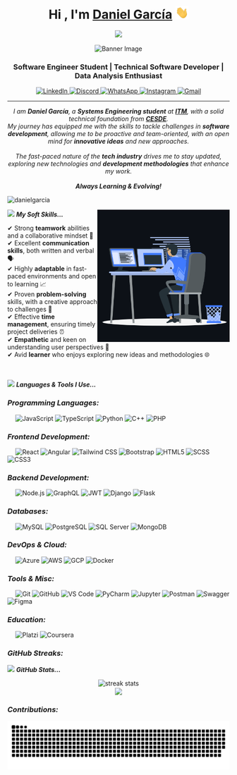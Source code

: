 <!-- Title with greeting and name -->
<h1 align="center">Hi , I'm <a href="https://github.com/DanielGarcia2205">Daniel García</a> <img src="https://raw.githubusercontent.com/ABSphreak/ABSphreak/master/gifs/Hi.gif" width="30px"></h1>

<!-- Typing animation effect -->
<p align="center">
  <a href="https://github.com/DenverCoder1/readme-typing-svg">
    <img src="https://readme-typing-svg.herokuapp.com?font=IBM+Plex+Sans&color=C13AD5&size=25&center=true&vCenter=true&width=500&lines=Welcome+to+my+GitHub+Portfolio!;I'm+a+Software+Developer;I+love+coding+and+problem-solving;Feel+free+to+explore+my+projects!" />
  </a>
</p>

<!-- Attractive Banner -->
<p align="center">
  <img src="https://github.com/thompsonemerson/thompsonemerson/raw/master/cover-thompson.png" height="200" alt="Banner Image"/>
</p>

<!-- Profession and Brief Description -->
<h3 align="center">Software Engineer Student | Technical Software Developer | Data Analysis Enthusiast</h3>

<!-- Social Media Links -->
<p align="center">
  <!-- LinkedIn -->
  <a href="https://www.linkedin.com/in/danigarciag22" target="_blank">
    <img src="https://img.shields.io/badge/-LinkedIn-000?logo=LinkedIn&logoColor=0A66C2" alt="LinkedIn">
  </a>
  <!-- Discord -->
  <a href="https://Discordapp.com/users/368242591894077444" target="_blank">
    <img src="https://img.shields.io/badge/-Discord-000?logo=Discord&logoColor=5865F2" alt="Discord">
  </a>
  <!-- WhatsApp -->
  <a href="https://wa.me/573026141771" target="_blank">
    <img src="https://img.shields.io/badge/-WhatsApp-000?logo=WhatsApp&logoColor=25D366" alt="WhatsApp">
  </a>
  <!-- Instagram -->
  <a href="https://www.instagram.com/dani_garciag22/" target="_blank">
    <img src="https://img.shields.io/badge/-Instagram-000?logo=Instagram&logoColor=E4405F" alt="Instagram">
  </a>
  <!-- Gmail -->
  <a href="mailto:danigarcia2220058@gmail.com">
    <img src="https://img.shields.io/badge/-Gmail-000?logo=Gmail&logoColor=EA4335" alt="Gmail">
  </a>
</p>
<hr>

<!-- About Me Section -->
<p align="center">
  <em>
    I am <b>Daniel García</b>, a <b>Systems Engineering student</b> at 
    <a href="https://www.itm.edu.co/" target="_blank"><b>ITM</b></a>, with a solid technical foundation from 
    <a href="https://www.cesde.edu.co/" target="_blank"
>
<b>CESDE</b></a>. <br>
    My journey has equipped me with the skills to tackle challenges in <b>software development</b>, allowing me to be 
    proactive and team-oriented, with an open mind for <b>innovative ideas</b> and new approaches. <br><br>
    The fast-paced nature of the <b>tech industry</b> drives me to stay updated, exploring new technologies and 
    <b>development methodologies</b> that enhance my work.
  </em>
  <br> <br>
  <b><i>Always Learning & Evolving!</i></b> 
</p>

<!-- Profile Views Counter -->
<p align="left"> 
  <img src="https://komarev.com/ghpvc/?username=danielgarcia&label=Profile%20views&color=0e75b6&style=flat" alt="danielgarcia" />
</p>

<!-- Right-aligned Animated GIF -->
<img align="right" width="300px" alt="Skills" src="https://raw.githubusercontent.com/SubhadeepZilong/SubhadeepZilong/main/icons/animation_500_kxa883sd.gif" />

<!-- Soft Skills Section -->
<img src="https://media2.giphy.com/media/QssGEmpkyEOhBCb7e1/giphy.gif?cid=ecf05e47a0n3gi1bfqntqmob8g9aid1oyj2wr3ds3mg700bl&rid=giphy.gif" width="30px">&nbsp;**_My Soft Skills..._**

✔ Strong **teamwork** abilities and a collaborative mindset 🤝<br>
✔ Excellent **communication skills**, both written and verbal 🗣️<br>
✔ Highly **adaptable** in fast-paced environments and open to learning 📈<br>
✔ Proven **problem-solving** skills, with a creative approach to challenges 🧠<br>
✔ Effective **time management**, ensuring timely project deliveries ⏰<br>
✔ **Empathetic** and keen on understanding user perspectives 🌟<br>
✔ Avid **learner** who enjoys exploring new ideas and methodologies 🌐<br>
<br><br>

<!-- Languages & Tools Section -->
<img src="https://media2.giphy.com/media/QssGEmpkyEOhBCb7e1/giphy.gif?cid=ecf05e47a0n3gi1bfqntqmob8g9aid1oyj2wr3ds3mg700bl&rid=giphy.gif" width="30px">&nbsp;**_Languages & Tools I Use..._**

### _Programming Languages:_

&emsp;
![JavaScript](https://img.shields.io/badge/-JavaScript-000?&logo=JavaScript)
![TypeScript](https://img.shields.io/badge/-TypeScript-000?&logo=TypeScript&logoColor=007ACC)
![Python](https://img.shields.io/badge/-Python-000?&logo=Python)
![C++](https://img.shields.io/badge/-C++-000?&logo=C%2B%2B)
![PHP](https://img.shields.io/badge/-PHP-000?&logo=PHP)

### _Frontend Development:_

&emsp;
![React](https://img.shields.io/badge/-React-000?&logo=react)
![Angular](https://img.shields.io/badge/-Angular-000?&logo=angular)
![Tailwind CSS](https://img.shields.io/badge/-Tailwind%20CSS-000?&logo=tailwind-css)
![Bootstrap](https://img.shields.io/badge/-Bootstrap-000?&logo=bootstrap)
![HTML5](https://img.shields.io/badge/-HTML5-000?&logo=html5)
![SCSS](https://img.shields.io/badge/-SCSS-000?&logo=Sass)
![CSS3](https://img.shields.io/badge/-CSS3-000?&logo=css3)

### _Backend Development:_

&emsp;
![Node.js](https://img.shields.io/badge/-Node.js-000?&logo=node.js)
![GraphQL](https://img.shields.io/badge/-GraphQL-000?&logo=graphql)
![JWT](https://img.shields.io/badge/-JWT-000?&logo=json-web-tokens)
![Django](https://img.shields.io/badge/-Django-000?&logo=django)
![Flask](https://img.shields.io/badge/-Flask-000?&logo=flask)

### _Databases:_

&emsp;
![MySQL](https://img.shields.io/badge/-MySQL-000?&logo=mysql)
![PostgreSQL](https://img.shields.io/badge/-PostgreSQL-000?&logo=postgresql)
![SQL Server](https://img.shields.io/badge/-SQL%20Server-000?&logo=microsoft-sql-server)
![MongoDB](https://img.shields.io/badge/-MongoDB-000?&logo=mongodb)

### _DevOps & Cloud:_

&emsp;
![Azure](https://img.shields.io/badge/-Azure-000?&logo=Microsoft-Azure)
![AWS](https://img.shields.io/badge/-AWS-000?&logo=Amazon-AWS)
![GCP](https://img.shields.io/badge/-Google%20Cloud-000?&logo=google-cloud)
![Docker](https://img.shields.io/badge/-Docker-000?&logo=Docker)

### _Tools & Misc:_

&emsp;
![Git](https://img.shields.io/badge/-Git-000?&logo=Git)
![GitHub](https://img.shields.io/badge/-GitHub-000?&logo=GitHub)
![VS Code](https://img.shields.io/badge/-VS%20Code-000?&logo=Visual-Studio-Code)
![PyCharm](https://img.shields.io/badge/-PyCharm-000?&logo=PyCharm)
![Jupyter](https://img.shields.io/badge/-Jupyter-000?&logo=Jupyter)
![Postman](https://img.shields.io/badge/-Postman-000?&logo=Postman)
![Swagger](https://img.shields.io/badge/-Swagger-000?&logo=Swagger)
![Figma](https://img.shields.io/badge/-Figma-000?&logo=Figma)

### _Education:_

&emsp;
![Platzi](https://img.shields.io/badge/-Platzi-000?&logo=Platzi)
![Coursera](https://img.shields.io/badge/-Coursera-000?&logo=Coursera)

### _GitHub Streaks:_ 
<img src="https://media.giphy.com/media/iY8CRBdQXODJSCERIr/giphy.gif" width="30px">&nbsp;**_GitHub Stats..._**

<div align="center">
  <img width="390" src="https://github-readme-streak-stats.herokuapp.com?user=danigarciag22&count_private=true&theme=react&border_radius=10" alt="streak stats"/>
  <!--<img width="390" src="https://github-readme-stats.vercel.app/api?username=danigarciag22&count_private=true&show_icons=true&theme=react&rank_icon=github&border_radius=10" alt="readme stats" />-->
  <br/>
  <img width="325" align="center" src="https://github-readme-stats.vercel.app/api/top-langs/?username=danigarciag22&hide=HTML&langs_count=8&layout=compact&theme=react&border_radius=10&size_weight=0.5&layout_weight=0.5"/>
</div> 

### _Contributions:_
<!-- GitHub Snake Animation -->
![GitHub Snake Animation](https://github.com/danigarciag22/danigarciag22/blob/output/github-contribution-grid-snake.svg)

